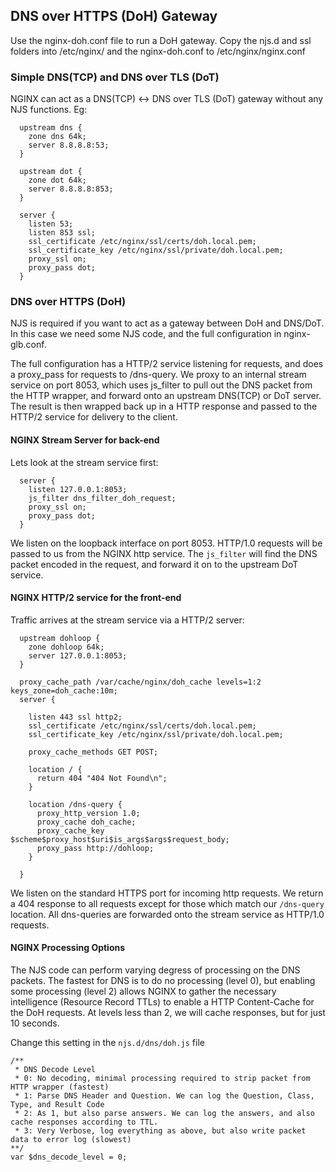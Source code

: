 ## DNS over HTTPS (DoH) Gateway
Use the nginx-doh.conf file to run a DoH gateway.
Copy the njs.d and ssl folders into /etc/nginx/ and the nginx-doh.conf to /etc/nginx/nginx.conf

### Simple DNS(TCP) and DNS over TLS (DoT)
NGINX can act as a DNS(TCP) <-> DNS over TLS (DoT) gateway without any NJS functions. Eg:

```
  upstream dns {
    zone dns 64k;
    server 8.8.8.8:53;
  }

  upstream dot {
    zone dot 64k;
    server 8.8.8.8:853;
  }

  server {
    listen 53;
    listen 853 ssl;
    ssl_certificate /etc/nginx/ssl/certs/doh.local.pem;
    ssl_certificate_key /etc/nginx/ssl/private/doh.local.pem;
    proxy_ssl on;
    proxy_pass dot;
  }
```

### DNS over HTTPS (DoH)
NJS is required if you want to act as a gateway between DoH and DNS/DoT. In this case we need some NJS code, and the
full configuration in nginx-glb.conf.

The full configuration has a HTTP/2 service listening for requests, and does a proxy_pass for requests to /dns-query.
We proxy to an internal stream service on port 8053, which uses js_filter to pull out the DNS packet from the HTTP wrapper,
and forward onto an upstream DNS(TCP) or DoT server.
The result is then wrapped back up in a HTTP response and passed to the HTTP/2 service for delivery to the client.

#### NGINX Stream Server for back-end
Lets look at the stream service first:
```
  server {
    listen 127.0.0.1:8053;
    js_filter dns_filter_doh_request;
    proxy_ssl on;
    proxy_pass dot;
  }
```
We listen on the loopback interface on port 8053. HTTP/1.0 requests will be passed to us from the NGINX http service. The `js_filter`
will find the DNS packet encoded in the request, and forward it on to the upstream DoT service. 

#### NGINX HTTP/2 service for the front-end
Traffic arrives at the stream service via a HTTP/2 server:
```
  upstream dohloop {
    zone dohloop 64k;
    server 127.0.0.1:8053;
  }

  proxy_cache_path /var/cache/nginx/doh_cache levels=1:2 keys_zone=doh_cache:10m;
  server {

    listen 443 ssl http2;
    ssl_certificate /etc/nginx/ssl/certs/doh.local.pem;
    ssl_certificate_key /etc/nginx/ssl/private/doh.local.pem;

    proxy_cache_methods GET POST;

    location / {
      return 404 "404 Not Found\n";
    }

    location /dns-query {
      proxy_http_version 1.0;
      proxy_cache doh_cache;
      proxy_cache_key $scheme$proxy_host$uri$is_args$args$request_body;
      proxy_pass http://dohloop;
    }

  }
```
We listen on the standard HTTPS port for incoming http requests. We return a 404 response to all requests except for those which match our
`/dns-query` location. All dns-queries are forwarded onto the stream service as HTTP/1.0 requests.

#### NGINX Processing Options
The NJS code can perform varying degress of processing on the DNS packets. The fastest for DNS is to do no processing (level 0), but enabling some
processing (level 2) allows NGINX to gather the necessary intelligence (Resource Record TTLs) to enable a HTTP Content-Cache for the DoH requests.
At levels less than 2, we will cache responses, but for just 10 seconds.

Change this setting in the `njs.d/dns/doh.js` file
```
/**
 * DNS Decode Level
 * 0: No decoding, minimal processing required to strip packet from HTTP wrapper (fastest)
 * 1: Parse DNS Header and Question. We can log the Question, Class, Type, and Result Code
 * 2: As 1, but also parse answers. We can log the answers, and also cache responses according to TTL.
 * 3: Very Verbose, log everything as above, but also write packet data to error log (slowest)
**/
var $dns_decode_level = 0;
```

